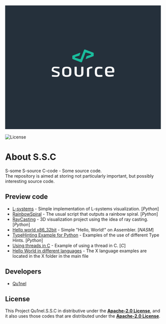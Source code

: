 <p align="center">
  <img src="https://github.com/Qu1nel/S.S.C/blob/github/.github/source.png" height=400px />
</p>
<img src="https://img.shields.io/github/license/Qu1nel/S.S.C?color=g" alt="License" />

# About S.S.C

S-some S-source C-code - Some source code.\
The repository is aimed at storing not particularly important, but possibly interesting source code.

## Preview code

- [L-systems](src/Python/L-systems/) - Simple implementation of L-systems visualization. [_Python_]
- [RainbowSpiral](src/Python/RainbowSpiral) - The usual script that outputs a rainbow spiral. [_Python_]
- [RayCasting](src/Python/RayCasting) - 3D visualization project using the idea of ray casting. [_Python_]
- [Hello world x86_32bit](src/Assembly/Hello_world_x86_32) - Simple "Hello, World!" on Assembler. [_NASM_]
- [TypeHinting Example for Python](src/Python/TypeHinting) - Examples of the use of different Type Hints. [_Python_]
- [Using threads in C](src/C/Threading) - Example of using a thread in C. [_C_]
- [Hello World in different languages](src/HelloWorlds) - The X language examples are located in the X folder in the main file

## Developers

- [Qu1nel](https://github.com/Qu1nel)

## License

This Project Qu1nel.S.S.C in distributive under the **[Apache-2.0 License](./LICENSE)**, and it also uses those codes that are
distributed under the **[Apache-2.0 License](./LICENSE)**.
